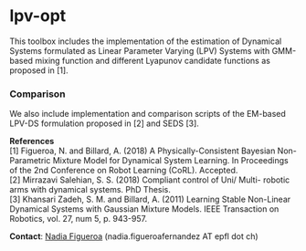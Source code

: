 # lpv-opt
This toolbox includes the implementation of the estimation of Dynamical Systems formulated as Linear Parameter Varying (LPV) Systems with GMM-based mixing function and different Lyapunov candidate functions as proposed in [1].


### Comparison
We also include implementation and comparison scripts of the EM-based LPV-DS formulation proposed in [2] and SEDS [3].


**References**     
[1] Figueroa, N. and Billard, A. (2018) A Physically-Consistent Bayesian Non-Parametric Mixture Model for Dynamical System Learning. In Proceedings of the 2nd Conference on Robot Learning (CoRL). Accepted.   
[2] Mirrazavi Salehian, S. S. (2018) Compliant control of Uni/ Multi- robotic arms with dynamical systems. PhD Thesis.   
[3] Khansari Zadeh, S. M. and Billard, A. (2011) Learning Stable Non-Linear Dynamical Systems with Gaussian Mixture Models. IEEE Transaction on Robotics, vol. 27, num 5, p. 943-957.    

**Contact**: [Nadia Figueroa](http://lasa.epfl.ch/people/member.php?SCIPER=238387) (nadia.figueroafernandez AT epfl dot ch)

